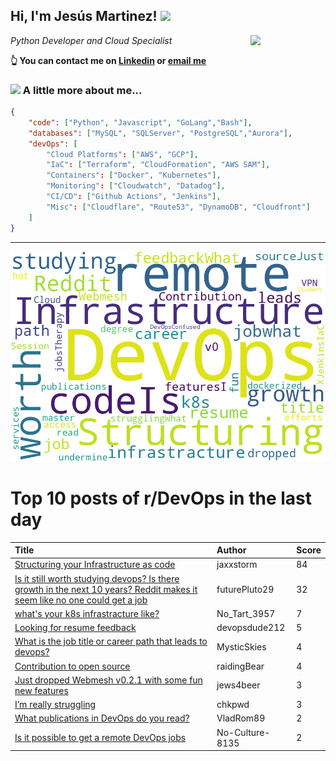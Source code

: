 <!--
**jmartinezl/jmartinezl** is a ✨ _special_ ✨ repository because its `README.md` (this file) appears on your GitHub profile.

Here are some ideas to get you started:

- 🔭 I’m currently working on ...
- 🌱 I’m currently learning ...
- 👯 I’m looking to collaborate on ...
- 🤔 I’m looking for help with ...
- 💬 Ask me about ...
- 📫 How to reach me: ...
- 😄 Pronouns: ...
- ⚡ Fun fact: ...
-->

<h2>Hi, I'm Jesús Martinez! <img src="https://media.giphy.com/media/WUlplcMpOCEmTGBtBW/giphy.gif" width="30"> </h2>
<img align='right' src="https://media.giphy.com/media/NytMLKyiaIh6VH9SPm/giphy.gif" width="120">
<p><em>Python Developer and Cloud Specialist
</em></p>

**👆 You can contact me on [Linkedin](https://www.linkedin.com/in/jes%C3%BAs-martinez-2b7b10104/) or [email me](mailto:jesus.mtz.lorenzo@gmail.com)**

### <img src="https://media.giphy.com/media/VgCDAzcKvsR6OM0uWg/giphy.gif" width="50"> A little more about me...  

```json
{
    "code": ["Python", "Javascript", "GoLang","Bash"],
    "databases": ["MySQL", "SQLServer", "PostgreSQL","Aurora"],
    "devOps": [
        "Cloud Platforms": ["AWS", "GCP"],
        "IaC": ["Terraform", "CloudFormation", "AWS SAM"],
        "Containers": ["Docker", "Kubernetes"],
        "Monitoring": ["Cloudwatch", "Datadog"],
        "CI/CD": ["Github Actions", "Jenkins"],
        "Misc": ["Cloudflare", "Route53", "DynamoDB", "Cloudfront"]
    ]
}
```
---

![Wordcloud](./cloud.png)

# Top 10 posts of r/DevOps in the last day

| Title | Author | Score |
|:---|:---|:---|
| [Structuring your Infrastructure as code](https://www.reddit.com/r/devops/comments/15ul2ht/structuring_your_infrastructure_as_code/) | jaxxstorm | 84 |
| [Is it still worth studying devops? Is there growth in the next 10 years? Reddit makes it seem like no one could get a job](https://www.reddit.com/r/devops/comments/15uk82v/is_it_still_worth_studying_devops_is_there_growth/) | futurePluto29 | 32 |
| [what's your k8s infrastracture like?](https://www.reddit.com/r/devops/comments/15upe81/whats_your_k8s_infrastracture_like/) | No_Tart_3957 | 7 |
| [Looking for resume feedback](https://www.reddit.com/r/devops/comments/15uq2zs/looking_for_resume_feedback/) | devopsdude212 | 5 |
| [What is the job title or career path that leads to devops?](https://www.reddit.com/r/devops/comments/15uuczx/what_is_the_job_title_or_career_path_that_leads/) | MysticSkies | 4 |
| [Contribution to open source](https://www.reddit.com/r/devops/comments/15um20c/contribution_to_open_source/) | raidingBear | 4 |
| [Just dropped Webmesh v0.2.1 with some fun new features](https://www.reddit.com/r/devops/comments/15ulm7j/just_dropped_webmesh_v021_with_some_fun_new/) | jews4beer | 3 |
| [I’m really struggling](https://www.reddit.com/r/devops/comments/15ve6c2/im_really_struggling/) | chkpwd | 3 |
| [What publications in DevOps do you read?](https://www.reddit.com/r/devops/comments/15uj9wc/what_publications_in_devops_do_you_read/) | VladRom89 | 2 |
| [Is it possible to get a remote DevOps jobs](https://www.reddit.com/r/devops/comments/15uok2u/is_it_possible_to_get_a_remote_devops_jobs/) | No-Culture-8135 | 2 |
